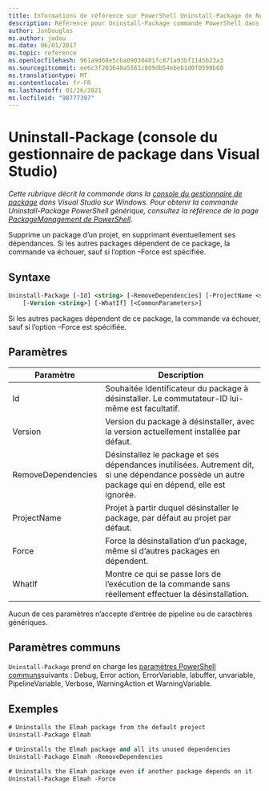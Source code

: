 ```yaml
---
title: Informations de référence sur PowerShell Uninstall-Package de NuGet
description: Référence pour Uninstall-Package commande PowerShell dans la console du gestionnaire de package NuGet dans Visual Studio.
author: JonDouglas
ms.author: jodou
ms.date: 06/01/2017
ms.topic: reference
ms.openlocfilehash: 961a9d68e5cba09030401fc871a93bf1145b23a3
ms.sourcegitcommit: ee6c3f203648a5561c809db54ebeb1d0f0598b68
ms.translationtype: MT
ms.contentlocale: fr-FR
ms.lasthandoff: 01/26/2021
ms.locfileid: "98777397"
---
```

# <a name="uninstall-package-package-manager-console-in-visual-studio"></a>Uninstall-Package (console du gestionnaire de package dans Visual Studio)

*Cette rubrique décrit la commande dans la [console du gestionnaire de package](../../consume-packages/install-use-packages-powershell.md) dans Visual Studio sur Windows. Pour obtenir la commande Uninstall-Package PowerShell générique, consultez la référence de la page [PackageManagement de PowerShell](/powershell/module/packagemanagement/?view=powershell-6).*

Supprime un package d’un projet, en supprimant éventuellement ses dépendances. Si les autres packages dépendent de ce package, la commande va échouer, sauf si l’option –Force est spécifiée.

## <a name="syntax"></a>Syntaxe

```ps
Uninstall-Package [-Id] <string> [-RemoveDependencies] [-ProjectName <string>] [-Force]
    [-Version <string>] [-WhatIf] [<CommonParameters>]
```

Si les autres packages dépendent de ce package, la commande va échouer, sauf si l’option –Force est spécifiée.

## <a name="parameters"></a>Paramètres

| Paramètre | Description |
| --- | --- |
| Id | Souhaitée Identificateur du package à désinstaller. Le commutateur-ID lui-même est facultatif. |
| Version | Version du package à désinstaller, avec la version actuellement installée par défaut. |
| RemoveDependencies | Désinstallez le package et ses dépendances inutilisées. Autrement dit, si une dépendance possède un autre package qui en dépend, elle est ignorée. |
| ProjectName | Projet à partir duquel désinstaller le package, par défaut au projet par défaut. |
| Force | Force la désinstallation d’un package, même si d’autres packages en dépendent. |
| WhatIf | Montre ce qui se passe lors de l’exécution de la commande sans réellement effectuer la désinstallation. |

Aucun de ces paramètres n’accepte d’entrée de pipeline ou de caractères génériques.

## <a name="common-parameters"></a>Paramètres communs

`Uninstall-Package` prend en charge les [paramètres PowerShell communs](/powershell/module/microsoft.powershell.core/about/about_commonparameters)suivants : Debug, Error action, ErrorVariable, labuffer, unvariable, PipelineVariable, Verbose, WarningAction et WarningVariable.

## <a name="examples"></a>Exemples

```ps
# Uninstalls the Elmah package from the default project
Uninstall-Package Elmah

# Uninstalls the Elmah package and all its unused dependencies
Uninstall-Package Elmah -RemoveDependencies 

# Uninstalls the Elmah package even if another package depends on it
Uninstall-Package Elmah -Force
```